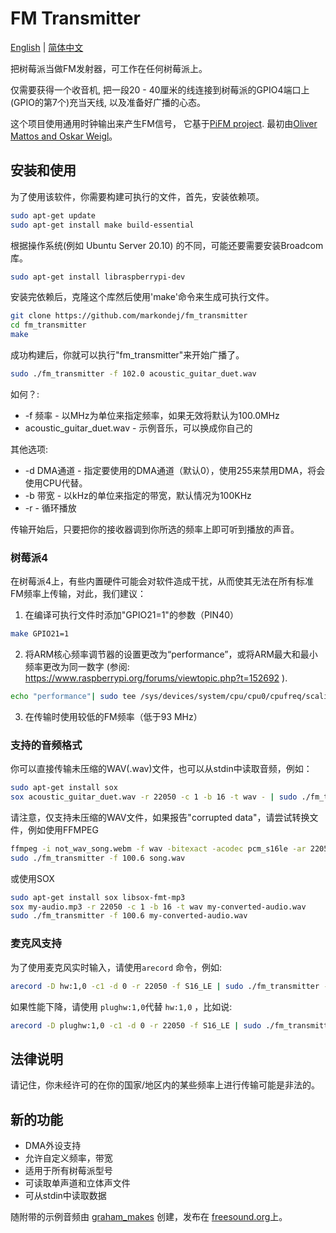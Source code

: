 # FM Transmitter
[English](https://github.com/markondej/fm_transmitter/blob/master/README.md) | [简体中文](https://github.com/markondej/fm_transmitter/blob/master/README_CN.md)

把树莓派当做FM发射器，可工作在任何树莓派上。

仅需要获得一个收音机, 把一段20 - 40厘米的线连接到树莓派的GPIO4端口上 (GPIO的第7个)充当天线, 以及准备好广播的心态。

这个项目使用通用时钟输出来产生FM信号， 它基于[PiFM project](http://icrobotics.co.uk/wiki/index.php/Turning_the_Raspberry_Pi_Into_an_FM_Transmitter). 最初由[Oliver Mattos and Oskar Weigl](http://icrobotics.co.uk/wiki/index.php/Turning_the_Raspberry_Pi_Into_an_FM_Transmitter)。
## 安装和使用
为了使用该软件，你需要构建可执行的文件，首先，安装依赖项。
```bash
sudo apt-get update
sudo apt-get install make build-essential
```
根据操作系统(例如 Ubuntu Server 20.10) 的不同，可能还要需要安装Broadcom库。
```bash
sudo apt-get install libraspberrypi-dev
```
安装完依赖后，克隆这个库然后使用'make'命令来生成可执行文件。
```bash
git clone https://github.com/markondej/fm_transmitter
cd fm_transmitter
make
```
成功构建后，你就可以执行"fm_transmitter"来开始广播了。
```bash
sudo ./fm_transmitter -f 102.0 acoustic_guitar_duet.wav
```
如何？:
* -f 频率 - 以MHz为单位来指定频率，如果无效将默认为100.0MHz
* acoustic_guitar_duet.wav - 示例音乐，可以换成你自己的

其他选项:
* -d DMA通道 - 指定要使用的DMA通道（默认0），使用255来禁用DMA，将会使用CPU代替。
* -b 带宽 - 以kHz的单位来指定的带宽，默认情况为100KHz
* -r - 循环播放

传输开始后，只要把你的接收器调到你所选的频率上即可听到播放的声音。
### 树莓派4
在树莓派4上，有些内置硬件可能会对软件造成干扰，从而使其无法在所有标准FM频率上传输，对此，我们建议：
1. 在编译可执行文件时添加"GPIO21=1"的参数（PIN40）
```bash
make GPIO21=1
```
2. 将ARM核心频率调节器的设置更改为“performance”，或将ARM最大和最小频率更改为同一数字 (参阅: https://www.raspberrypi.org/forums/viewtopic.php?t=152692 ).
```bash
echo "performance"| sudo tee /sys/devices/system/cpu/cpu0/cpufreq/scaling_governor
```
3. 在传输时使用较低的FM频率（低于93 MHz）
### 支持的音频格式
你可以直接传输未压缩的WAV(.wav)文件，也可以从stdin中读取音频，例如：
```bash
sudo apt-get install sox
sox acoustic_guitar_duet.wav -r 22050 -c 1 -b 16 -t wav - | sudo ./fm_transmitter -f 100.6 -
```
请注意，仅支持未压缩的WAV文件，如果报告"corrupted data"，请尝试转换文件，例如使用FFMPEG
```bash
ffmpeg -i not_wav_song.webm -f wav -bitexact -acodec pcm_s16le -ar 22050 -ac 1 song.wav
sudo ./fm_transmitter -f 100.6 song.wav
```
或使用SOX
```bash
sudo apt-get install sox libsox-fmt-mp3
sox my-audio.mp3 -r 22050 -c 1 -b 16 -t wav my-converted-audio.wav
sudo ./fm_transmitter -f 100.6 my-converted-audio.wav
```
### 麦克风支持
为了使用麦克风实时输入，请使用`arecord` 命令，例如:
```bash
arecord -D hw:1,0 -c1 -d 0 -r 22050 -f S16_LE | sudo ./fm_transmitter -f 100.6 -
```
如果性能下降，请使用 ```plughw:1,0```代替 ```hw:1,0``` ，比如说:
```bash
arecord -D plughw:1,0 -c1 -d 0 -r 22050 -f S16_LE | sudo ./fm_transmitter -f 100.6 -
```
## 法律说明
请记住，你未经许可的在你的国家/地区内的某些频率上进行传输可能是非法的。
## 新的功能
* DMA外设支持
* 允许自定义频率，带宽
* 适用于所有树莓派型号
* 可读取单声道和立体声文件
* 可从stdin中读取数据

随附带的示例音频由 [graham_makes](https://freesound.org/people/graham_makes/sounds/449409/) 创建，发布在 [freesound.org](https://freesound.org/)上。
